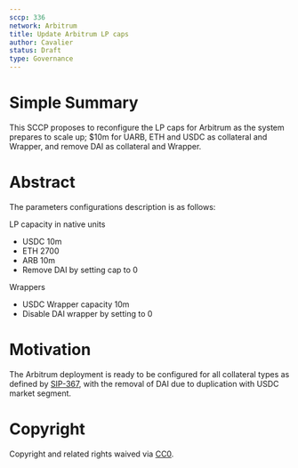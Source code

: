 ```yaml
---
sccp: 336
network: Arbitrum
title: Update Arbitrum LP caps
author: Cavalier
status: Draft
type: Governance
---
```


# Simple Summary

This SCCP proposes to reconfigure the LP caps for Arbitrum as the system prepares to scale up; $10m for UARB, ETH and USDC as collateral and Wrapper, and remove DAI as collateral and Wrapper.

# Abstract

The parameters configurations description is as follows:

LP capacity in native units
- USDC 10m
- ETH 2700
- ARB 10m
- Remove DAI by setting cap to 0

Wrappers
- USDC Wrapper capacity 10m 
- Disable DAI wrapper by setting to 0 

# Motivation

The Arbitrum deployment is ready to be configured for all collateral types as defined by [SIP-367](https://sips.synthetix.io/sips/sip-367), with the removal of DAI due to duplication with USDC market segment.

# Copyright

Copyright and related rights waived via [CC0](https://creativecommons.org/publicdomain/zero/1.0/).


